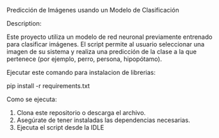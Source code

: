 Predicción de Imágenes usando un Modelo de Clasificación

Description:

Este proyecto utiliza un modelo de red neuronal previamente entrenado para clasificar imágenes. 
El script permite al usuario seleccionar una imagen de su sistema y realiza una predicción 
de la clase a la que pertenece (por ejemplo, perro, persona, hipopótamo).

Ejecutar este comando para instalacion de librerias:

pip install -r requirements.txt

Como se ejecuta:

1. Clona este repositorio o descarga el archivo.
2. Asegúrate de tener instaladas las dependencias necesarias.
3. Ejecuta el script desde la IDLE
